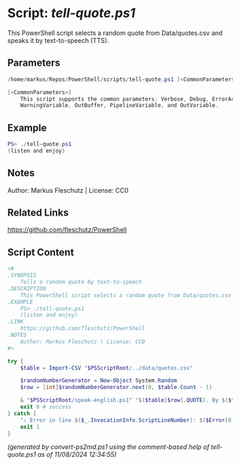 Script: *tell-quote.ps1*
========================

This PowerShell script selects a random quote from Data/quotes.csv and speaks it by text-to-speech (TTS).

Parameters
----------
```powershell
/home/markus/Repos/PowerShell/scripts/tell-quote.ps1 [<CommonParameters>]

[<CommonParameters>]
    This script supports the common parameters: Verbose, Debug, ErrorAction, ErrorVariable, WarningAction, 
    WarningVariable, OutBuffer, PipelineVariable, and OutVariable.
```

Example
-------
```powershell
PS> ./tell-quote.ps1
(listen and enjoy)

```

Notes
-----
Author: Markus Fleschutz | License: CC0

Related Links
-------------
https://github.com/fleschutz/PowerShell

Script Content
--------------
```powershell
<#
.SYNOPSIS
	Tells a random quote by text-to-speech
.DESCRIPTION
	This PowerShell script selects a random quote from Data/quotes.csv and speaks it by text-to-speech (TTS).
.EXAMPLE
	PS> ./tell-quote.ps1
	(listen and enjoy)
.LINK
	https://github.com/fleschutz/PowerShell
.NOTES
	Author: Markus Fleschutz | License: CC0
#>

try {
	$table = Import-CSV "$PSScriptRoot/../data/quotes.csv"

	$randomNumberGenerator = New-Object System.Random
	$row = [int]$randomNumberGenerator.next(0, $table.Count - 1)

	& "$PSScriptRoot/speak-english.ps1" "$($table[$row].QUOTE). By $($table[$row].AUTHOR)."
	exit 0 # success
} catch {
	"⚠️ Error in line $($_.InvocationInfo.ScriptLineNumber): $($Error[0])"
	exit 1
}
```

*(generated by convert-ps2md.ps1 using the comment-based help of tell-quote.ps1 as of 11/08/2024 12:34:55)*
